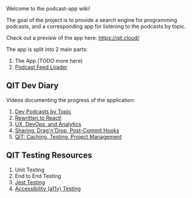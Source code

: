 Welcome to the podcast-app wiki!

The goal of the project is to provide a search engine for programming podcasts, and a corresponding app for listening to the podcasts by topic.

Check out a preview of the app here: https://qit.cloud/

The app is split into 2 main parts:
1. The App (TODO more here)
2. [Podcast Feed Loader](https://github.com/codingblocks/podcast-app/wiki/Podcast-Feed-Loader)

## QIT Dev Diary

Videos documenting the progress of the application:

1. [Dev Podcasts by Topic](https://youtu.be/6ROszaKgsm4)
1. [Rewritten to React!](https://youtu.be/qLOf-OkDjSM)
1. [UX, DevOps, and Analytics](https://youtu.be/6acnVne8oCY)
1. [Sharing, Drag'n'Drop, Post-Commit Hooks](https://youtu.be/bRXv4vd6EmY)
1. [QIT: Caching, Testing, Project Management](https://youtu.be/NTanPba9mZM)

## QIT Testing Resources

1. Unit Testing
1. End to End Testing
1. [Jest Testing]()
1. [Accessibility (a11y) Testing](https://github.com/codingblocks/podcast-app/wiki/Accessibility-(a11y)-Testing)